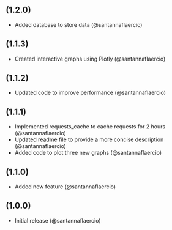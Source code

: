 ## (1.2.0)

- Added database to store data (@santannaflaercio)

## (1.1.3)

- Created interactive graphs using Plotly (@santannaflaercio)

## (1.1.2)

- Updated code to improve performance (@santannaflaercio)

## (1.1.1)

- Implemented requests_cache to cache requests for 2 hours (@santannaflaercio)
- Updated readme file to provide a more concise description (@santannaflaercio)
- Added code to plot three new graphs (@santannaflaercio)

## (1.1.0)

- Added new feature (@santannaflaercio)

## (1.0.0)

- Initial release (@santannaflaercio)

